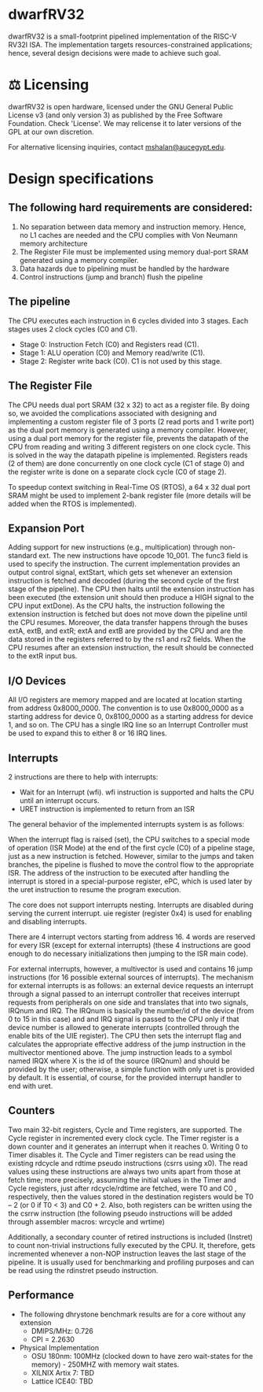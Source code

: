 # dwarfRV32
dwarfRV32 is a small-footprint pipelined implementation of the RISC-V RV32I ISA. The implementation targets resources-constrained applications; hence, several design decisions were made to achieve such goal.

# ⚖️ Licensing
dwarfRV32 is open hardware, licensed under the GNU General Public License v3 (and only version 3) as published by the Free Software Foundation. Check 'License'. We may relicense it to later versions of the GPL at our own discretion.

For alternative licensing inquiries, contact mshalan@aucegypt.edu.

# Design specifications
## The following hard requirements are considered:
1. No separation between data memory and instruction memory. Hence, no L1 caches are needed and the CPU complies with Von Neumann memory architecture
2. The Register File must be implemented using memory dual-port SRAM generated using a memory compiler.
3. Data hazards due to pipelining must be handled by the hardware
4. Control instructions (jump and branch) flush the pipeline

## The pipeline
The CPU executes each instruction in 6 cycles divided into 3 stages. Each stages uses 2 clock cycles (C0 and C1). 
- Stage 0: Instruction Fetch (C0) and Registers read (C1).
- Stage 1: ALU operation (C0) and Memory read/write (C1).
- Stage 2: Register write back (C0). C1 is not used by this stage.

## The Register File
The CPU needs dual port SRAM (32 x 32) to act as a register file. By doing so, we avoided the complications associated with designing and implementing a custom register file of 3 ports (2 read ports and 1 write port) as the dual port memory is generated using a memory compiler. However, using a dual port memory for the register file, prevents the datapath of the CPU from reading and writing 3 different registers on one clock cycle. This is solved in the way the datapath pipeline is implemented. Registers reads (2 of them) are done concurrently on one clock cycle (C1 of stage 0) and the register write is done on a separate clock cycle (C0 of stage 2).

To speedup context switching in Real-Time OS (RTOS), a 64 x 32 dual port SRAM might be used to implement 2-bank register file (more details will be added when the RTOS is implemented).

## Expansion Port
Adding support for new instructions (e.g., multiplication) through non-standard ext. The new instructions have opcode 10_001. The func3 field is used to specify the instruction. The current implementation provides an output control signal, extStart, which gets set whenever an extension instruction is fetched and decoded (during the second cycle of the first stage of the pipeline).  The CPU then halts until the extension instruction has been executed (the extension unit should then produce a HIGH signal to the CPU input extDone). As the CPU halts, the instruction following the extension instruction is fetched but does not move down the pipeline until the CPU resumes. Moreover, the data transfer happens through the buses extA, extB, and extR; extA and extB are provided by the CPU and are the data stored in the registers referred to by the rs1 and rs2 fields. When the CPU resumes after an extension instruction, the result should be connected to the extR input bus.


## I/O Devices
All I/O registers are memory mapped and are located at location starting from address 0x8000_0000. The convention is to use 0x8000_0000 as a starting address for device 0, 0x8100_0000 as a starting address for device 1, and so on. The CPU has a single IRQ line so an Interrupt Controller must be used to expand this to either 8 or 16 IRQ lines.

## Interrupts
2 instructions are there to help with interrupts:
- Wait for an Interrupt (wfi). wfi instruction is supported and halts the CPU until an interrupt occurs.
- URET instruction is implemented to return from an ISR

The general behavior of the implemented interrupts system is as follows: 

When the interrupt flag is raised (set), the CPU switches to a special mode of operation (ISR Mode) at the end of the first cycle (C0) of a pipeline stage, just as a new instruction is fetched. However, similar to the jumps and taken branches, the pipeline is flushed to move the control flow to the appropriate ISR. The address of the instruction to be executed after handling the interrupt is stored in a special-purpose register, ePC, which is used later by the uret instruction to resume the program execution. 

The core does not support interrupts nesting. Interrupts are disabled during serving the current interrupt. uie register (register 0x4) is used for enabling and disabling interrupts.

There are 4 interrupt vectors starting from address 16. 4 words are reserved for every ISR (except for external interrupts) (these 4 instructions are good enough to do necessary initializations then jumping to the ISR main code).

For external interrupts, however, a multivector is used and contains 16 jump instructions (for 16 possible external sources of interrupts). The mechanism for external interrupts is as follows: an external device requests an interrupt through a signal passed to an interrupt controller that receives interrupt requests from peripherals on one side and translates that into two signals, IRQnum and IRQ. The IRQnum is basically the number/id of the device (from 0 to 15 in this case) and and IRQ signal is passed to the CPU only if that device number is allowed to generate interrupts (controlled through the enable bits of the UIE register). The CPU then sets the interrupt flag and calculates the appropriate effective address of the jump instruction in the multivector mentioned above. The jump instruction leads to a symbol named IRQX where X is the id of the source (IRQnum) and should be provided by the user; otherwise, a simple function with only uret is provided by default. It is essential, of course, for the provided interrupt handler to end with uret.

## Counters
Two main 32-bit registers, Cycle and Time registers, are supported. The Cycle register in incremented every clock cycle. The Timer register is a down counter and it generates an interrupt when it reaches 0. Writing 0 to Timer disables it.
The Cycle and Timer registers can be read using the existing rdcycle and rdtime pseudo instructions (csrrs using x0). The read values using these instructions are always two units apart from those at fetch time; more precisely, assuming the initial values in the Timer and Cycle registers, just after rdcycle/rdtime are fetched, were T0 and C0 , respectively, then the values stored in the destination registers would be T0 – 2 (or 0 if T0 < 3) and C0 + 2.
Also, both registers can be written using the the csrrw instruction (the following pseudo instructions will be added through assembler macros: wrcycle and wrtime)

Additionally, a secondary counter of retired instructions is included (Instret) to count non-trivial instructions fully executed by the CPU. It, therefore, gets incremented whenever a non-NOP instruction leaves the last stage of the pipeline. It is usually used for benchmarking and profiling purposes and can be read using the rdinstret pseudo instruction.

## Performance
- The following dhrystone benchmark results are for a core without any extension
  - DMIPS/MHz: 0.726
  - CPI = 2.2630
- Physical Implementation
  - OSU 180nm: 100MHz (clocked down to have zero wait-states for the memory) - 250MHZ with memory wait states.
  - XILNIX Artix 7: TBD
  - Lattice ICE40: TBD